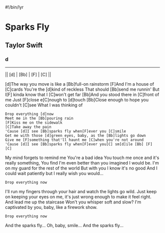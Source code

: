 #!/bin/lyr
# Sparks Fly
## Taylor Swift
### d

---

|| [d] | [Bb] | [F] | [C] ||

[d]The way you move is like a [Bb]full-on rainstorm
[F]And I'm a house of [C]cards
You're the [d]kind of reckless
That should [Bb]send me runnin'
But I[F] kinda know that I [C]won't get far
[Bb]And you stood there in [C]front of me
Just [F]close e[C]nough to [d]touch
[Bb]Close enough to hope you couldn't [C]see
What I was thinking of

    Drop everything [d]now
    Meet me in the [Bb]pouring rain
    [F]Kiss me on the sidewalk
    [C]Take away the pain
    'Cause [d]I see [Bb]sparks fly when[F]ever you [C]smile
    Get me with those [d]green eyes, baby, as the [Bb]lights go down
    Give me [F]something that'll haunt me [C]when you're not around
    'Cause [d]I see [Bb]sparks fly when[F]ever you[C] sm[d]ile [Bb] [F] [C]

My mind forgets to remind me
You're a bad idea
You touch me once and it's really something,
You find I'm even better than you imagined I would be.
I'm on my guard for the rest of the world
But with you I know it's no good
And I could wait patiently but I really wish you would...

    Drop everything now

I'll run my fingers through your hair and watch the lights go wild.
Just keep on keeping your eyes on me, it's just wrong enough to make it feel right.
And lead me up the staircase
Won't you whisper soft and slow?
I'm captivated by you, baby, like a firework show.

    Drop everything now

And the sparks fly...
Oh, baby, smile...
And the sparks fly... 
